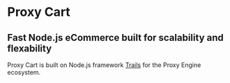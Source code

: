# Proxy Cart
## Fast Node.js eCommerce built for scalability and flexability

Proxy Cart is built on Node.js framework [Trails](https://trailsjs.io) for the Proxy Engine ecosystem.
